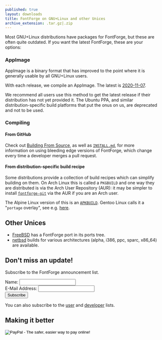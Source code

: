 ```yaml
---
published: true
layout: downloads
title: FontForge on GNU+Linux and other Unices
archive_extension: .tar.gz|.zip
---
```


Most GNU+Linux distributions have packages for FontForge, but these are often quite outdated. If you want the latest FontForge, these are your options:

### AppImage

AppImage is a binary format that has improved to the point where it is generally usable by all GNU+Linux users.

With each release, we compile an AppImage. The latest is [2020-11-07](https://github.com/fontforge/fontforge/releases/download/20201107/FontForge-2020-11-07-21ad4a1-x86_64.AppImage).

We recommend all users use this method to get the latest release if their distribution has not yet provided it. The Ubuntu PPA, and similar distribution-specific build platforms that put the onus on us, are deprecated and not to be used.

### Compiling

#### From GitHub

Check out [Building From Source](../source), as well as [`INSTALL.md`](https://github.com/fontforge/fontforge/blob/master/INSTALL.md), for more information on using bleeding edge versions of FontForge, which change every time a developer merges a pull request.

#### From distribution-specific build recipe

Some distributions provide a collection of build recipes which can simplify building on them. On Arch Linux this is called a `PKGBUILD` and one way they are distributed is via the Arch User Repository (AUR): it may be simpler to install [`fontforge-git`](https://aur.archlinux.org/packages/fontforge-git/) via the AUR if you are an Arch user.

The Alpine Linux version of this is an [`APKBUILD`](https://git.alpinelinux.org/aports/tree/testing/fontforge/APKBUILD). Gentoo Linux calls it a "`portage` overlay", see e.g. [here](http://gpo.zugaina.org/media-gfx/fontforge).

## Other Unices

* [FreeBSD](https://www.freshports.org/print/fontforge) has a FontForge port in its ports tree.
* [netbsd](ftp://ftp.netbsd.org/pub/NetBSD/packages/pkgsrc/fonts/fontforge/README.html) builds for various architectures (alpha, i386, ppc, sparc, x86\_64) are available.

## Don't miss an update!

Subscribe to the FontForge announcement list.
<form action="https://lists.sourceforge.net/lists/subscribe/fontforge-announce" method="POST">
Name: <input name="fullname" type="text"/><br/>
E-Mail Address: <input name="email" type="text"/><br/>
<input type="hidden" name="pw" value=""/> <input type="hidden" name="pw-conf" value=""/> <input type="hidden" name="digest" value="0"/>
<input type="Submit" name="email-button" value="Subscribe"/>
</form>

You can also subscribe to the [user](https://lists.sourceforge.net/lists/listinfo/fontforge-users) and [developer](https://lists.sourceforge.net/lists/listinfo/fontforge-devel) lists.

## Making it better

<form action="https://www.paypal.com/cgi-bin/webscr" method="post" target="_top">
<input type="hidden" name="cmd" value="_s-xclick">
<input type="hidden" name="hosted_button_id" value="WARQFUKEGTWQC">
<input type="image" src="https://www.paypalobjects.com/en_US/i/btn/btn_donateCC_LG.gif" border="0" name="submit" alt="PayPal - The safer, easier way to pay online!">
<img alt="" border="0" src="https://www.paypalobjects.com/en_US/i/scr/pixel.gif" width="1" height="1">
</form>

